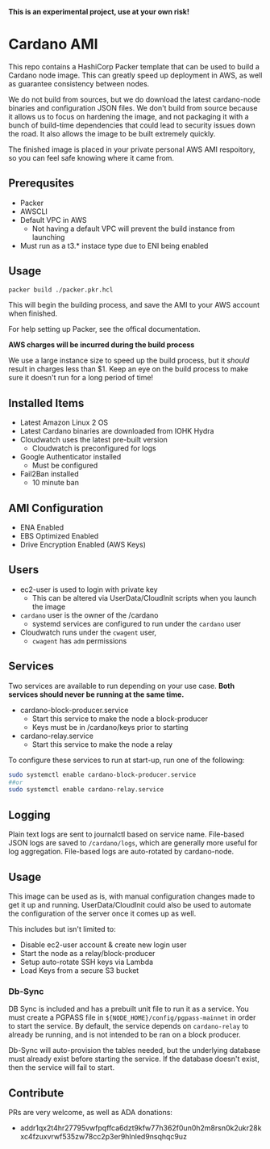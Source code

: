 **This is an experimental project, use at your own risk!**

# Cardano AMI
This repo contains a HashiCorp Packer template that can be used to build a Cardano node image. This can greatly speed up deployment in AWS, as well as
guarantee consistency between nodes.

We do not build from sources, but we do download the latest cardano-node binaries and configuration JSON files. We don't build from source
because it allows us to focus on hardening the image, and not packaging it with a bunch of build-time dependencies that could lead to security issues
down the road. It also allows the image to be built extremely quickly.

The finished image is placed in your private personal AWS AMI respoitory, so you can feel safe knowing where it came from.

## Prerequsites
- Packer
- AWSCLI
- Default VPC in AWS
  - Not having a default VPC will prevent the build instance from launching
- Must run as a t3.* instace type due to ENI being enabled

## Usage
```sh
packer build ./packer.pkr.hcl
```
This will begin the building process, and save the AMI to your AWS account when finished.

For help setting up Packer, see the offical documentation.

**AWS charges will be incurred during the build process**

We use a large instance size to speed up the build process, but it *should* result in charges less than $1. Keep an eye on the build process to make sure it doesn't run for a long period of time!

## Installed Items
- Latest Amazon Linux 2 OS
- Latest Cardano binaries are downloaded from IOHK Hydra
- Cloudwatch uses the latest pre-built version
  - Cloudwatch is preconfigured for logs
- Google Authenticator installed
  - Must be configured
- Fail2Ban installed
  - 10 minute ban

## AMI Configuration
- ENA Enabled
- EBS Optimized Enabled
- Drive Encryption Enabled (AWS Keys)

## Users
- ec2-user is used to login with private key
  - This can be altered via UserData/CloudInit scripts when you launch the image
- `cardano` user is the owner of the /cardano
  - systemd services are configured to run under the `cardano` user
- Cloudwatch runs under the `cwagent` user, 
  - `cwagent` has `adm` permissions

## Services
Two services are available to run depending on your use case. **Both services should never be running at the same time.**

- cardano-block-producer.service
  - Start this service to make the node a block-producer
  - Keys must be in /cardano/keys prior to starting
- cardano-relay.service
  - Start this service to make the node a relay

To configure these services to run at start-up, run one of the following:
```sh
sudo systemctl enable cardano-block-producer.service
##or
sudo systemctl enable cardano-relay.service
```

## Logging
Plain text logs are sent to journalctl based on service name. File-based JSON logs are saved to `/cardano/logs`, which are generally more useful for log
aggregation. File-based logs are auto-rotated by cardano-node.

## Usage
This image can be used as is, with manual configuration changes made to get it up and running. UserData/CloudInit could also be used to automate
the configuration of the server once it comes up as well. 

This includes but isn't limited to:
 - Disable ec2-user account & create new login user
 - Start the node as a relay/block-producer
 - Setup auto-rotate SSH keys via Lambda
 - Load Keys from a secure S3 bucket

### Db-Sync
DB Sync is included and has a prebuilt unit file to run it as a service. You must create a PGPASS file in `${NODE_HOME}/config/pgpass-mainnet` in order
to start the service. By default, the service depends on `cardano-relay` to already be running, and is not intended to be ran on a block producer. 

Db-Sync will auto-provision the tables needed, but the underlying database must already exist before starting the service. If the database doesn't exist,
then the service will fail to start.

## Contribute
PRs are very welcome, as well as ADA donations:
- addr1qx2t4hr27795vwfpqffca6dzt9kfw77h362f0un0h2m8rsn0k2ukr28kxc4fzuxvrwf535zw78cc2p3er9hlnled9nsqhqc9uz
